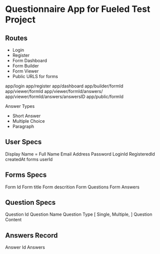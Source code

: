 # Questionnaire App for Fueled Test Project

## Routes
- Login
- Register
- Form Dashboard
- Form Builder
- Form Viewer
- Public URLS for forms


app/login
app/register
app/dashboard
app/builder/formId
app/viewer/formId
app/viewer/formId/answers/
app/viewer/formId/answers/answersID
app/public/formId


Answer Types
 - Short Answer
 - Multiple Choice
 - Paragraph

## User Specs

Display Name = Full Name
Email Address 
Password
LoginId
RegisteredId
createdAt
forms
userId

## Forms Specs
Form Id
Form title
Form descrition
Form Questions
Form Answers

## Question Specs
Question Id
Question Name
Question Type [ Single, Multiple, ] 
Question Content

## Answers Record
Answer Id
Answers